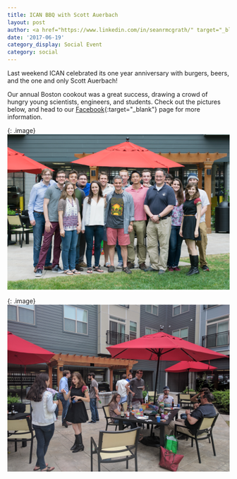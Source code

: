 ```yaml
---
title: ICAN BBQ with Scott Auerbach
layout: post
author: <a href="https://www.linkedin.com/in/seanrmcgrath/" target="_blank">Sean McGrath</a>
date: '2017-06-19'
category_display: Social Event
category: social
---
```

Last weekend ICAN celebrated its one year anniversary with burgers, beers, and the one and only Scott Auerbach!

Our annual Boston cookout was a great success, drawing a crowd of hungry young scientists, engineers, and students. Check out the pictures below, and head to our [Facebook](https://www.facebook.com/groups/iconsalumni/){:target="_blank"} page for more information.

{: .image}
<img src="/img/2017_bbq/iCAN_cookout_062017_scaled.png" width="800" alt="group photo" />

{: .image}
<img src="/img/2017_bbq/IMG_20170617_154224.jpg" width="800" alt="bbq action shot"/>
